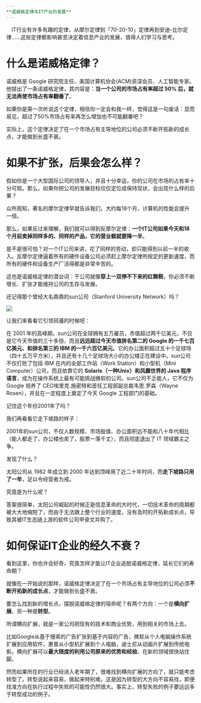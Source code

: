 ```yaml
---
**诺威格定律与IT产业的发展**
---
```


&#8195;IT行业有许多有趣的定律，从摩尔定律到「70-20-10」定律再到安迪-比尔定律......这些定律都影响甚至决定着信息产业的发展，值得人们学习与思考。


# 什么是诺威格定律？ #


诺威格是 Google 研究院主任、美国计算机协会(ACM)资深会员、人工智能专家。他提出了一条诺威格定律，其内容是：**当一个公司的市场占有率超过 50% 后，就无法再使市场占有率翻番了**。 

如果你是第一次听说这个定律，相信你一定会和我一样，觉得这是一句废话：显而易见，超过了50%市场占有率再怎么增加也不可能翻番吧？

实际上，这个定律决定了在一个市场占有主导地位的公司必须不断开拓新的成长点，才能做到长盛不衰。


# 如果不扩张，后果会怎么样？ #



假如你是一个大型国际公司的领导人，并且十分幸运，你的公司在市场的占有率十分可观。那么，如果你把公司的发展目标仅仅定位成保持现状，会出现什么样的后果？

众所周知，著名的摩尔定律早就告诉我们，大约每18个月，计算机的性能会提升一倍。

那么，如果反过来理解，我们就可以得到反摩尔定律：**一个IT公司如果今天和18个月前卖掉同样多的、同样的产品，它的营业额就要降一半**。

是不是很可怕？对一个IT公司来讲，花了同样的劳动，却只能得到以前一半的收入。反摩尔定律逼着所有的硬件设备公司必须赶上摩尔定律所规定的更新速度，而所有的硬件和设备生产厂活得都是非常辛苦的。

这也是诺威格定律的潜台词：干公司就像**穿上一双停不下来的红舞鞋**，你必须不断增长、扩张才能维持公司的生存与发展。

还记得那个曾经大名鼎鼎的sun公司（Stanford University Network）吗？

![](https://github.com/GUOJIAYII/swi-homework/blob/gh-pages/images/sun.jpg?raw=true)

让我们来看看它引领风骚的时候吧：

在 2001 年的高峰期，sun公司在全球拥有五万雇员，市值超过两千亿美元，不仅是它今天市值的三十多倍，而且**远远超过今天市值排名第二的 Google 的一千七百亿美元、和排名第三的 IBM 的一千六百亿美元**。它的办公面积超过五十个足球场（四十五万平方米），并且还有十几个足球场大小的办公楼正在建设中。sun公司不仅打败了包括 IBM 在内的全部工作站（Work Station）和小型机（Mini Computer）公司，而且依靠它的 **Solaris（一种Unix）和风靡世界的 Java 程序语言**，成为在操作系统上最有可能挑战微软的公司。sun公司不乏能人，它不仅为 Google 培养了 CEO埃里克.施密特和首任工程部副总裁韦恩.罗森（Wayne Rosen），并且在一定程度上奠定了今天 Google 工程部门的基础。

记住这个年份2001年了吗？

我们再看看它走下坡路的样子：

2001年的sun公司，不仅人数规模、市场股值、办公面积远不能和八十年代相比（能人都走了，办公楼也卖了，股票一落千丈），而且彻底退出了 IT 领域霸主之争。

发现了什么？

太阳公司从 1982 年成立到 2000 年达到顶峰用了近二十年时间，而**走下坡路只用了一年**，足以令经营者为戒。

究竟是为什么呢？

答案很简单，太阳公司崛起的时候正是信息革命的大时代，一切技术革命的周期都被大大地缩短了，而由于无法跟上整个行业的速度，没有及时的开拓新成长点，导致其被IT生态链上游的软件公司甲骨文并购了。


# 如何保证IT企业的经久不衰？ #


看到这里，你也许会好奇，究竟怎样才能让IT企业逃脱诺威格定律，延长它们的寿命期？

就像在一开始说的那样，诺威格定律决定了在一个市场占有主导地位的公司必须**不断开拓新的成长点**，才能做到长盛不衰。 

要怎么找到新的增长点，摆脱诺威格定律的宿命呢？有两个方向：一个是**横向扩展**，另一种是**转型**。

所谓横向扩展，就是一家公司把现有的技术和商业优势，用到相关的市场上去。

比如Google从基于搜索的广告扩张到基于内容的广告，微软从个人电脑操作系统扩展到应用软件，惠普从小型机扩展到个人电脑，迪士尼从动画片扩展到传统电影。横向扩展可以**最大限度的利用公司原来的优势和经验**，在新的领域很快站住脚。 

然而如果所在的行业已经进入老年期了，很难找到横向扩展的方向了，就只能考虑转型了。转型说起来容易，做起来特别难。这是因为转型的大方向不容易找，即便找准方向在执行过程中失败的可能性仍然很大。事实上，转型失败的例子要远远多于转型成功的例子。

